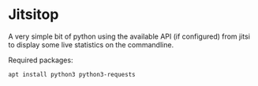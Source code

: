 # Jitsitop

A very simple bit of python using the available API (if configured) from jitsi
to display some live statistics on the commandline.

Required packages:

``apt install python3 python3-requests``
